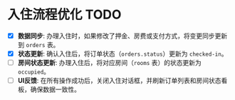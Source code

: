 # 入住流程优化 TODO

- [x] **数据同步**: 办理入住时，如果修改了押金、房费或支付方式，将变更同步更新到 `orders` 表。
- [x] **状态更新**: 确认入住后，将订单状态（`orders.status`）更新为 `checked-in`。
- [ ] **房间状态更新**: 办理入住后，将对应房间（`rooms` 表）的状态更新为 `occupied`。
- [ ] **UI反馈**: 在所有操作成功后，关闭入住对话框，并刷新订单列表和房间状态看板，确保数据一致性。
